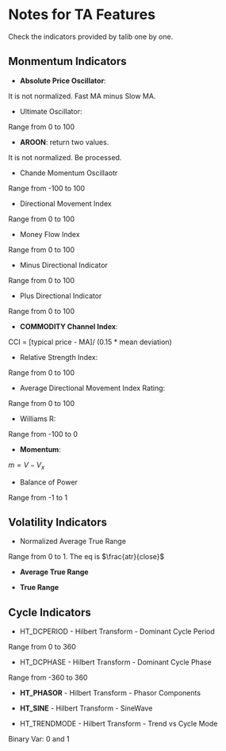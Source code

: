 # Notes for TA Features

Check the indicators provided by talib one by one.

## Monmentum Indicators

* **Absolute Price Oscillator**:

It is not normalized. Fast MA minus Slow MA.

* Ultimate Oscillator:

Range from 0 to 100

* **AROON**: return two values.

It is not normalized. Be processed.

* Chande Momentum Oscillaotr

Range from -100 to 100

* Directional Movement Index

Range from 0 to 100

* Money Flow Index

Range from 0 to 100

* Minus Directional Indicator

Range from 0 to 100

* Plus Directional Indicator

Range from 0 to 100

* **COMMODITY Channel Index**:

CCI = [typical price - MA]/ (0.15 * mean deviation)

* Relative Strength Index:

Range from 0 to 100

* Average Directional Movement Index Rating:

Range from 0 to 100

* Williams R:

Range from -100 to 0

* **Momentum**:

$m=V-V_x$

* Balance of Power

Range from -1 to 1

## Volatility Indicators

* Normalized Average True Range

Range from 0 to 1. The eq is $\frac{atr}{close}$

* **Average True Range**

* **True Range**

## Cycle Indicators

* HT_DCPERIOD - Hilbert Transform - Dominant Cycle Period

Range from 0 to 360

* HT_DCPHASE - Hilbert Transform - Dominant Cycle Phase

Range from -360 to 360

* **HT_PHASOR** - Hilbert Transform - Phasor Components

* **HT_SINE** - Hilbert Transform - SineWave

* HT_TRENDMODE - Hilbert Transform - Trend vs Cycle Mode

Binary Var: 0 and 1
